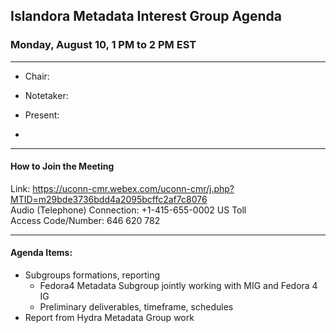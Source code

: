 ## Islandora Metadata Interest Group Agenda
### Monday, August 10, 1 PM to 2 PM EST

---

* Chair: 
* Notetaker:  

* Present: 
* 

---

#### How to Join the Meeting

Link: https://uconn-cmr.webex.com/uconn-cmr/j.php?MTID=m29bde3736bdd4a2095bcffc2af7c8076  
Audio (Telephone) Connection: +1-415-655-0002 US Toll  
Access Code/Number: 646 620 782

---

#### Agenda Items:
- Subgroups formations, reporting
  - Fedora4 Metadata Subgroup jointly working with MIG and Fedora 4 IG
  - Preliminary deliverables, timeframe, schedules
- Report from Hydra Metadata Group work
